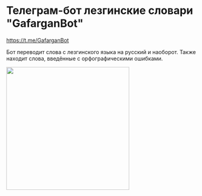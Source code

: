 # Телеграм-бот лезгинские словари "GafarganBot" 
https://t.me/GafarganBot

Бот переводит слова с лезгинского языка на русский и наоборот. Также находит слова, введённые с орфографическими ошибками.


<img src="![IMG_5360](https://user-images.githubusercontent.com/102806435/231672910-6acbf3f4-4d86-48f1-93c9-1deaeb197dd1.PNG)" width="324" height="324">
